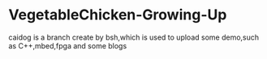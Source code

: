 # VegetableChicken-Growing-Up
caidog is a branch create by bsh,which is used to upload some demo,such as C++,mbed,fpga and some blogs
